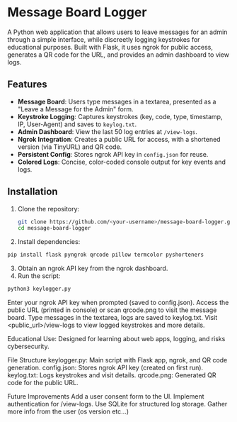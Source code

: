 # Message Board Logger

A Python web application that allows users to leave messages for an admin through a simple interface, while discreetly logging keystrokes for educational purposes. Built with Flask, it uses ngrok for public access, generates a QR code for the URL, and provides an admin dashboard to view logs.

## Features
- **Message Board**: Users type messages in a textarea, presented as a "Leave a Message for the Admin" form.
- **Keystroke Logging**: Captures keystrokes (key, code, type, timestamp, IP, User-Agent) and saves to `keylog.txt`.
- **Admin Dashboard**: View the last 50 log entries at `/view-logs`.
- **Ngrok Integration**: Creates a public URL for access, with a shortened version (via TinyURL) and QR code.
- **Persistent Config**: Stores ngrok API key in `config.json` for reuse.
- **Colored Logs**: Concise, color-coded console output for key events and logs.

## Installation
1. Clone the repository:
   ```bash
   git clone https://github.com/<your-username>/message-board-logger.git
   cd message-board-logger


2. Install dependencies:
  ```bash
  pip install flask pyngrok qrcode pillow termcolor pyshorteners
```

3. Obtain an ngrok API key from the ngrok dashboard.
4. Run the script:
  ```bash
  python3 keylogger.py
```

Enter your ngrok API key when prompted (saved to config.json).
Access the public URL (printed in console) or scan qrcode.png to visit the message board.
Type messages in the textarea, logs are saved to keylog.txt.
Visit <public_url>/view-logs to view logged keystrokes and more details.


Educational Use: Designed for learning about web apps, logging, and risks cybersecurity.

File Structure
keylogger.py: Main script with Flask app, ngrok, and QR code generation.
config.json: Stores ngrok API key (created on first run).
keylog.txt: Logs keystrokes and visit details.
qrcode.png: Generated QR code for the public URL.

Future Improvements
Add a user consent form to the UI.
Implement authentication for /view-logs.
Use SQLite for structured log storage.
Gather more info from the user (os version etc...)

